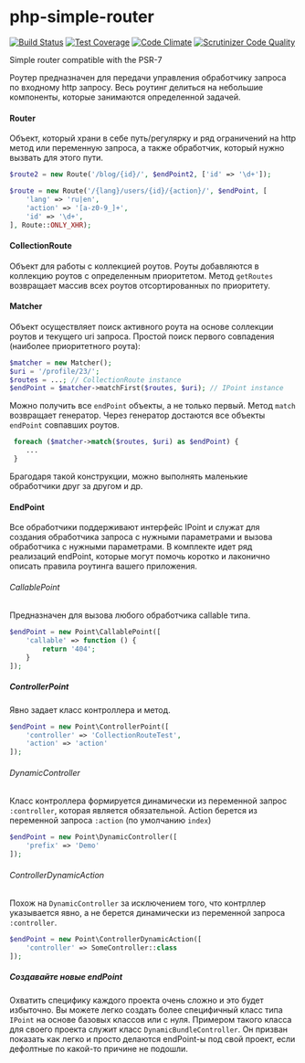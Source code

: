 # php-simple-router 
[![Build Status](https://travis-ci.org/alexpts/php-simple-router.svg?branch=master)](https://travis-ci.org/alexpts/php-simple-router)
[![Test Coverage](https://codeclimate.com/github/alexpts/php-simple-router/badges/coverage.svg)](https://codeclimate.com/github/alexpts/php-simple-router/coverage)
[![Code Climate](https://codeclimate.com/github/alexpts/php-simple-router/badges/gpa.svg)](https://codeclimate.com/github/alexpts/php-simple-router)
[![Scrutinizer Code Quality](https://scrutinizer-ci.com/g/alexpts/php-simple-router/badges/quality-score.png?b=master)](https://scrutinizer-ci.com/g/alexpts/php-simple-router/?branch=master)

Simple router compatible with the PSR-7


Роутер предназначен для передачи управления обработчику запроса по входному http запросу.
Весь роутинг делиться на небольшие компоненты, которые занимаются определенной задачей.

#### Router
Объект, который храни в себе путь/регулярку и ряд ограничений на http метод или переменную запроса, а также обработчик, который нужно вызвать для этого пути.

```php
$route2 = new Route('/blog/{id}/', $endPoint2, ['id' => '\d+']);

$route = new Route('/{lang}/users/{id}/{action}/', $endPoint, [
	'lang' => 'ru|en',
	'action' => '[a-z0-9_]+',
	'id' => '\d+',
], Route::ONLY_XHR);
```

#### CollectionRoute
Объект для работы с коллекцией роутов. Роуты добавляются в коллекцию роутов с определенным приоритетом.
Метод `getRoutes` возвращает массив всех роутов отсортированных по приоритету.


#### Matcher
Объект осуществляет поиск активного роута на основе соллекции роутов и текущего uri запроса.
Простой поиск первого совпадения (наиболее приоритетного роута):

```php
$matcher = new Matcher();
$uri = '/profile/23/';
$routes = ...; // CollectionRoute instance
$endPoint = $matcher->matchFirst($routes, $uri); // IPoint instance
```

Можно получить все `endPoint` объекты, а не только первый. Метод `match` возвращает генератор. Через генератор достаются все объекты `endPoint` совпавших роутов.

```php
 foreach ($matcher->match($routes, $uri) as $endPoint) {
 	...
 }
```

Брагодаря такой конструкции, можно выполнять маленькие обработчики друг за другом и др.

#### EndPoint
Все обработчики поддерживают интерфейс IPoint и служат для создания обработчика запроса с нужными параметрами и вызова обработчика с нужными параметрами. В комплекте идет ряд реализаций endPoint, которые могут помочь коротко и лаконично описать правила роутинга вашего приложения.

###### CallablePoint
Предназначен для вызова любого обработчика callable типа.

```php
$endPoint = new Point\CallablePoint([
	'callable' => function () {
		return '404';
	}
]);
```

##### ControllerPoint
Явно задает класс контроллера и метод.
```php
$endPoint = new Point\ControllerPoint([
	'controller' => 'CollectionRouteTest',
	'action' => 'action'
]);
```


###### DynamicController
Класс контроллера формируется динамически из переменной запрос `:controller`, которая является обязательной.
Action берется из переменной запроса `:action` (по умолчанию `index`)

```php
$endPoint = new Point\DynamicController([
	'prefix' => 'Demo'
]);
```


###### ControllerDynamicAction
Похож на `DynamicController` за исключением того, что контрллер указывается явно, а не берется динамически из переменной запроса `:controller`.

```php
$endPoint = new Point\ControllerDynamicAction([
	'controller' => SomeController::class
]);
```

##### Создавайте новые endPoint
Охватить специфику каждого проекта очень сложно и это будет избыточно. Вы можете легко создать более специфичный класс типа `IPoint` на основе базовых классов или с нуля. Примером такого класса для своего проекта служит класс `DynamicBundleController`. Он призван показать как легко и просто делаются endPoint-ы под свой проект, если дефолтные по какой-то причине не подошли.

